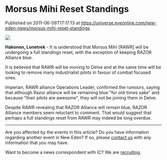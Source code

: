 # Morsus Mihi Reset Standings
Published on 2011-06-09T17:17:13 at https://universe.eveonline.com/new-eden-news/morsus-mihi-reset-standings

![](http://www.eve-ic.net/media/assets/icarticlebanner.png)  
  
 **Hakonen, Lonetrek** \- It is understood that Morsus Mihi [RAWR] will be undergoing a full standings reset, with the exception of keeping RAZOR Alliance blue.   
  
It is believed that RAWR will be moving to Delve and at the same time will be looking to remove many industrialist pilots in favour of combat focused ones.   
  
Imperian, RAWR alliance Operations Leader, confirmed the rumours, saying that although Razor alliance will be remaining blue "for old-times sake" and because "their pilots are awesome", they will not be joining them in Delve.   
  
Despite RAWR revealing that RAZOR Alliance will remain blue, RAZOR Alliance members seem reluctant to comment. That would suggest that perhaps a full standings reset from RAWR may indeed be long overdue.

* * *

Are you affected by the events in this article? Do you have information regarding another event in New Eden? If so, please [contact us](http://www.eveonline.com/news.asp?a=submitrp) with any information that you may have.  
  
Want to become a news correspondent with IC? We are [recruiting](http://www.eveonline.com/isd.asp).
